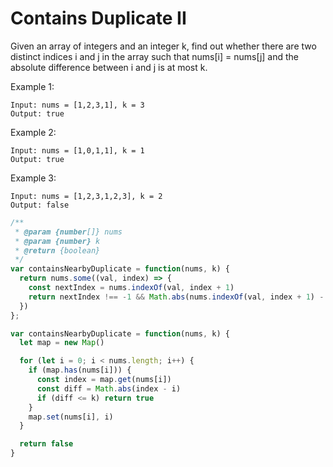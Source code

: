# Contains Duplicate II

Given an array of integers and an integer k, find out whether there are two distinct indices i and j in the array such that nums[i] = nums[j] and the absolute difference between i and j is at most k.

Example 1:

    Input: nums = [1,2,3,1], k = 3
    Output: true

Example 2:

    Input: nums = [1,0,1,1], k = 1
    Output: true

Example 3:

    Input: nums = [1,2,3,1,2,3], k = 2
    Output: false


```JavaScript
/**
 * @param {number[]} nums
 * @param {number} k
 * @return {boolean}
 */
var containsNearbyDuplicate = function(nums, k) {
  return nums.some((val, index) => {
    const nextIndex = nums.indexOf(val, index + 1)
    return nextIndex !== -1 && Math.abs(nums.indexOf(val, index + 1) - index) <= k
  })
};

var containsNearbyDuplicate = function(nums, k) {
  let map = new Map()

  for (let i = 0; i < nums.length; i++) {
    if (map.has(nums[i])) {
      const index = map.get(nums[i])
      const diff = Math.abs(index - i)
      if (diff <= k) return true
    }
    map.set(nums[i], i)
  }

  return false
}
```